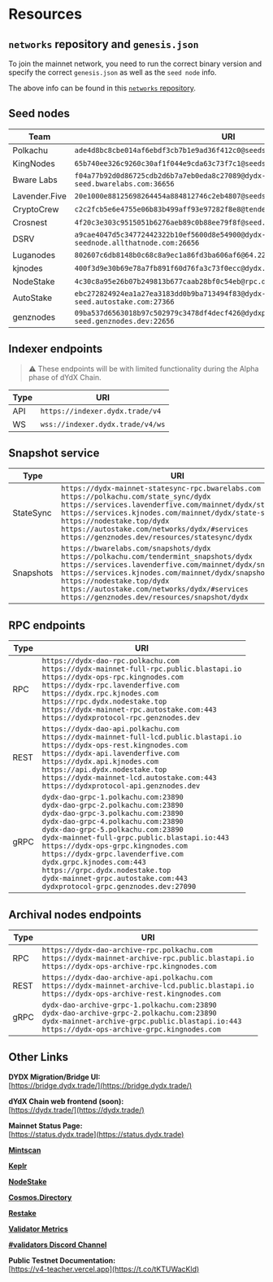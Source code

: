 # Resources

## `networks` repository and `genesis.json`

To join the mainnet network, you need to run the correct binary version and specify the correct `genesis.json` as well as the `seed node` info.

The above info can be found in this [`networks` repository](https://github.com/dydxopsdao/networks).


## Seed nodes
| Team           |  URI                                                                                  |
|----------------|---------------------------------------------------------------------------------------|
| Polkachu       | `ade4d8bc8cbe014af6ebdf3cb7b1e9ad36f412c0@seeds.polkachu.com:23856`                   |
| KingNodes      | `65b740ee326c9260c30af1f044e9cda63c73f7c1@seeds.kingnodes.net:23856`                  |
| Bware Labs     | `f04a77b92d0d86725cdb2d6b7a7eb0eda8c27089@dydx-mainnet-seed.bwarelabs.com:36656`      |
| Lavender.Five  | `20e1000e88125698264454a884812746c2eb4807@seeds.lavenderfive.com:23856`               |
| CryptoCrew     | `c2c2fcb5e6e4755e06b83b499aff93e97282f8e8@tenderseed.ccvalidators.com:26401`          |
| Crosnest       | `4f20c3e303c9515051b6276aeb89c0b88ee79f8f@seed.dydx.cros-nest.com:26656`              |
| DSRV           | `a9cae4047d5c34772442322b10ef5600d8e54900@dydx-mainnet-seednode.allthatnode.com:26656`|
| Luganodes      | `802607c6db8148b0c68c8a9ec1a86fd3ba606af6@64.227.38.88:26656`                         |
| kjnodes        | `400f3d9e30b69e78a7fb891f60d76fa3c73f0ecc@dydx.rpc.kjnodes.com:17059`                 |
| NodeStake      | `4c30c8a95e26b07b249813b677caab28bf0c54eb@rpc.dydx.nodestake.top:666`                 |
| AutoStake      | `ebc272824924ea1a27ea3183dd0b9ba713494f83@dydx-mainnet-seed.autostake.com:27366`      |
| genznodes      | `09ba537d6563018b97c502979c3478df4decf426@dydxprotocol-seed.genznodes.dev:22656`      |


## Indexer endpoints
> ⚠️ These endpoints will be with limited functionality during the Alpha phase of dYdX Chain.

| Type  | URI                              |
|-------|----------------------------------|
| API   | `https://indexer.dydx.trade/v4`  |
| WS    | `wss://indexer.dydx.trade/v4/ws` |


## Snapshot service
| Type      | URI                                                    |
|-----------|--------------------------------------------------------|
| StateSync | `https://dydx-mainnet-statesync-rpc.bwarelabs.com` <br> `https://polkachu.com/state_sync/dydx` <br> `https://services.lavenderfive.com/mainnet/dydx/statesync` <br> `https://services.kjnodes.com/mainnet/dydx/state-sync` <br> `https://nodestake.top/dydx` <br> `https://autostake.com/networks/dydx/#services` <br> `https://genznodes.dev/resources/statesync/dydx` |
| Snapshots | `https://bwarelabs.com/snapshots/dydx` <br> `https://polkachu.com/tendermint_snapshots/dydx` <br> `https://services.lavenderfive.com/mainnet/dydx/snapshot` <br> `https://services.kjnodes.com/mainnet/dydx/snapshot` <br> `https://nodestake.top/dydx`  <br> `https://autostake.com/networks/dydx/#services` <br> `https://genznodes.dev/resources/snapshot/dydx` |


## RPC endpoints
| Type  | URI                                                                                       |
|-------|-------------------------------------------------------------------------------------------|
| RPC   | `https://dydx-dao-rpc.polkachu.com` <br> `https://dydx-mainnet-full-rpc.public.blastapi.io` <br> `https://dydx-ops-rpc.kingnodes.com` <br> `https://dydx-rpc.lavenderfive.com` <br> `https://dydx.rpc.kjnodes.com` <br> `https://rpc.dydx.nodestake.top` <br> `https://dydx-mainnet-rpc.autostake.com:443` <br> `https://dydxprotocol-rpc.genznodes.dev` |
| REST  | `https://dydx-dao-api.polkachu.com` <br> `https://dydx-mainnet-full-lcd.public.blastapi.io` <br> `https://dydx-ops-rest.kingnodes.com` <br> `https://dydx-api.lavenderfive.com` <br> `https://dydx.api.kjnodes.com` <br> `https://api.dydx.nodestake.top` <br> `https://dydx-mainnet-lcd.autostake.com:443` <br> `https://dydxprotocol-api.genznodes.dev` |
| gRPC  | `dydx-dao-grpc-1.polkachu.com:23890` <br> `dydx-dao-grpc-2.polkachu.com:23890` <br> `dydx-dao-grpc-3.polkachu.com:23890` <br> `dydx-dao-grpc-4.polkachu.com:23890` <br> `dydx-dao-grpc-5.polkachu.com:23890` <br> `dydx-mainnet-full-grpc.public.blastapi.io:443` <br> `https://dydx-ops-grpc.kingnodes.com` <br> `https://dydx-grpc.lavenderfive.com` <br> `dydx.grpc.kjnodes.com:443` <br> `https://grpc.dydx.nodestake.top` <br> `dydx-mainnet-grpc.autostake.com:443` <br> `dydxprotocol-grpc.genznodes.dev:27090` |


## Archival nodes endpoints
| Type  | URI                                                                                       |
|-------|-------------------------------------------------------------------------------------------|
| RPC   | `https://dydx-dao-archive-rpc.polkachu.com` <br> `https://dydx-mainnet-archive-rpc.public.blastapi.io` <br> `https://dydx-ops-archive-rpc.kingnodes.com` |
| REST  | `https://dydx-dao-archive-api.polkachu.com` <br> `https://dydx-mainnet-archive-lcd.public.blastapi.io` <br> `https://dydx-ops-archive-rest.kingnodes.com` |
| gRPC  | `dydx-dao-archive-grpc-1.polkachu.com:23890` <br> `dydx-dao-archive-grpc-2.polkachu.com:23890` <br> `dydx-mainnet-archive-grpc.public.blastapi.io:443` <br> `https://dydx-ops-archive-grpc.kingnodes.com` |


## Other Links

**DYDX Migration/Bridge UI:**\
[https://bridge.dydx.trade/](https://bridge.dydx.trade/)

**dYdX Chain web frontend (soon):**\
[https://dydx.trade/](https://dydx.trade/)

**Mainnet Status Page:**\
[https://status.dydx.trade](https://status.dydx.trade)

**[Mintscan](https://www.mintscan.io/dydx)**

**[Keplr](https://wallet.keplr.app/chains/dydx)**

**[NodeStake](https://explorer.nodestake.top/dydx)**

**[Cosmos.Directory](https://cosmos.directory/dydx)**

**[Restake](https://restake.app/dydx)**

**[Validator Metrics](https://p.ap1.datadoghq.com/sb/610e1836-51dd-11ee-a995-da7ad0900009-226f2d08f84e192e7d174a7595069b00?refresh_mode=sliding&tpl_var_ecs_cluster%5B0%5D=%2A&tpl_var_env%5B0%5D=mainnet&from_ts=1698338475579&to_ts=1698342075579&live=true)**

**[#validators Discord Channel](https://discord.com/channels/724804754382782534/1029585380170805379)**

**Public Testnet Documentation:**\
[https://v4-teacher.vercel.app](https://t.co/tKTUWacKld)
